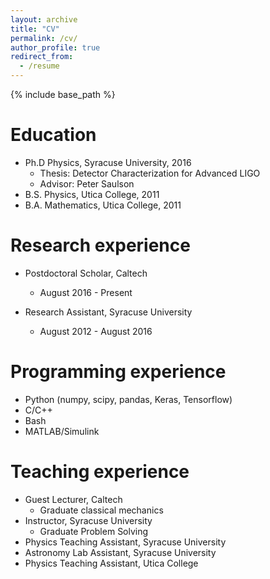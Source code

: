 ```yaml
---
layout: archive
title: "CV"
permalink: /cv/
author_profile: true
redirect_from:
  - /resume
---
```


{% include base_path %}

Education
======
* Ph.D Physics, Syracuse University, 2016
  * Thesis: Detector Characterization for Advanced LIGO
  * Advisor: Peter Saulson
* B.S. Physics, Utica College, 2011
* B.A. Mathematics, Utica College, 2011

Research experience
======
* Postdoctoral Scholar, Caltech 
  * August 2016 - Present

* Research Assistant, Syracuse University
  * August 2012 - August 2016
  
Programming experience
======
* Python (numpy, scipy, pandas, Keras, Tensorflow)
* C/C++
* Bash
* MATLAB/Simulink

Teaching experience
======
* Guest Lecturer, Caltech
  * Graduate classical mechanics
* Instructor, Syracuse University
  * Graduate Problem Solving
* Physics Teaching Assistant, Syracuse University
* Astronomy Lab Assistant, Syracuse University
* Physics Teaching Assistant, Utica College 
